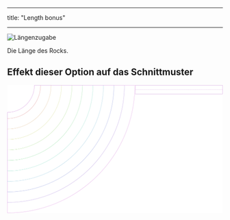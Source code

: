 - - -
title: "Length bonus"
- - -

![Längenzugabe](lengthbonus.svg)

Die Länge des Rocks.

## Effekt dieser Option auf das Schnittmuster

![Dieses Bild zeigt den Effekt dieser Option, indem es mehrere Varianten überlagert, die einen anderen Wert für diese Option haben](sandy_lengthbonus_sample.svg "Effect of this option on the pattern")
